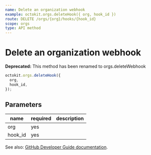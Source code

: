 ```yaml
---
name: Delete an organization webhook
example: octokit.orgs.deleteHook({ org, hook_id })
route: DELETE /orgs/{org}/hooks/{hook_id}
scope: orgs
type: API method
---
```


# Delete an organization webhook

**Deprecated:** This method has been renamed to orgs.deleteWebhook

```js
octokit.orgs.deleteHook({
  org,
  hook_id,
});
```

## Parameters

<table>
  <thead>
    <tr>
      <th>name</th>
      <th>required</th>
      <th>description</th>
    </tr>
  </thead>
  <tbody>
    <tr><td>org</td><td>yes</td><td>

</td></tr>
<tr><td>hook_id</td><td>yes</td><td>

</td></tr>
  </tbody>
</table>

See also: [GitHub Developer Guide documentation](https://developer.github.com/v3/orgs/hooks/#delete-an-organization-webhook).
